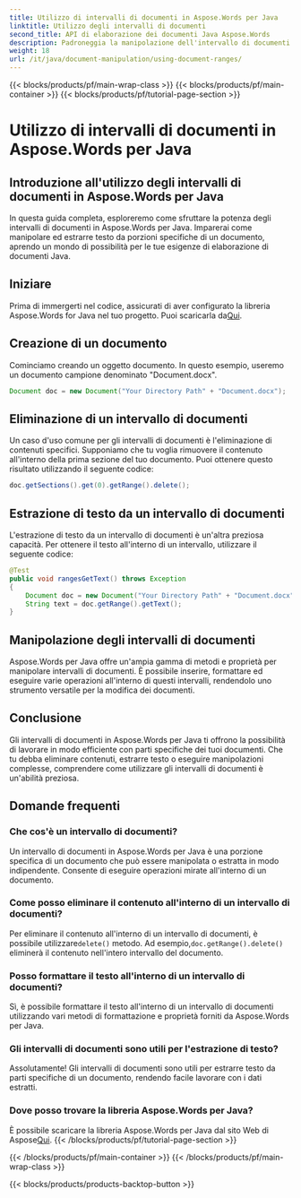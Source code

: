 ```yaml
---
title: Utilizzo di intervalli di documenti in Aspose.Words per Java
linktitle: Utilizzo degli intervalli di documenti
second_title: API di elaborazione dei documenti Java Aspose.Words
description: Padroneggia la manipolazione dell'intervallo di documenti in Aspose.Words per Java. Impara a eliminare, estrarre e formattare il testo con questa guida completa.
weight: 18
url: /it/java/document-manipulation/using-document-ranges/
---
```


{{< blocks/products/pf/main-wrap-class >}}
{{< blocks/products/pf/main-container >}}
{{< blocks/products/pf/tutorial-page-section >}}

# Utilizzo di intervalli di documenti in Aspose.Words per Java


## Introduzione all'utilizzo degli intervalli di documenti in Aspose.Words per Java

In questa guida completa, esploreremo come sfruttare la potenza degli intervalli di documenti in Aspose.Words per Java. Imparerai come manipolare ed estrarre testo da porzioni specifiche di un documento, aprendo un mondo di possibilità per le tue esigenze di elaborazione di documenti Java.

## Iniziare

 Prima di immergerti nel codice, assicurati di aver configurato la libreria Aspose.Words for Java nel tuo progetto. Puoi scaricarla da[Qui](https://releases.aspose.com/words/java/).

## Creazione di un documento

Cominciamo creando un oggetto documento. In questo esempio, useremo un documento campione denominato "Document.docx".

```java
Document doc = new Document("Your Directory Path" + "Document.docx");
```

## Eliminazione di un intervallo di documenti

Un caso d'uso comune per gli intervalli di documenti è l'eliminazione di contenuti specifici. Supponiamo che tu voglia rimuovere il contenuto all'interno della prima sezione del tuo documento. Puoi ottenere questo risultato utilizzando il seguente codice:

```java
doc.getSections().get(0).getRange().delete();
```

## Estrazione di testo da un intervallo di documenti

L'estrazione di testo da un intervallo di documenti è un'altra preziosa capacità. Per ottenere il testo all'interno di un intervallo, utilizzare il seguente codice:

```java
@Test
public void rangesGetText() throws Exception
{
    Document doc = new Document("Your Directory Path" + "Document.docx");
    String text = doc.getRange().getText();
}
```

## Manipolazione degli intervalli di documenti

Aspose.Words per Java offre un'ampia gamma di metodi e proprietà per manipolare intervalli di documenti. È possibile inserire, formattare ed eseguire varie operazioni all'interno di questi intervalli, rendendolo uno strumento versatile per la modifica dei documenti.

## Conclusione

Gli intervalli di documenti in Aspose.Words per Java ti offrono la possibilità di lavorare in modo efficiente con parti specifiche dei tuoi documenti. Che tu debba eliminare contenuti, estrarre testo o eseguire manipolazioni complesse, comprendere come utilizzare gli intervalli di documenti è un'abilità preziosa.

## Domande frequenti

### Che cos'è un intervallo di documenti?

Un intervallo di documenti in Aspose.Words per Java è una porzione specifica di un documento che può essere manipolata o estratta in modo indipendente. Consente di eseguire operazioni mirate all'interno di un documento.

### Come posso eliminare il contenuto all'interno di un intervallo di documenti?

 Per eliminare il contenuto all'interno di un intervallo di documenti, è possibile utilizzare`delete()` metodo. Ad esempio,`doc.getRange().delete()` eliminerà il contenuto nell'intero intervallo del documento.

### Posso formattare il testo all'interno di un intervallo di documenti?

Sì, è possibile formattare il testo all'interno di un intervallo di documenti utilizzando vari metodi di formattazione e proprietà forniti da Aspose.Words per Java.

### Gli intervalli di documenti sono utili per l'estrazione di testo?

Assolutamente! Gli intervalli di documenti sono utili per estrarre testo da parti specifiche di un documento, rendendo facile lavorare con i dati estratti.

### Dove posso trovare la libreria Aspose.Words per Java?

 È possibile scaricare la libreria Aspose.Words per Java dal sito Web di Aspose[Qui](https://releases.aspose.com/words/java/).
{{< /blocks/products/pf/tutorial-page-section >}}

{{< /blocks/products/pf/main-container >}}
{{< /blocks/products/pf/main-wrap-class >}}

{{< blocks/products/products-backtop-button >}}
